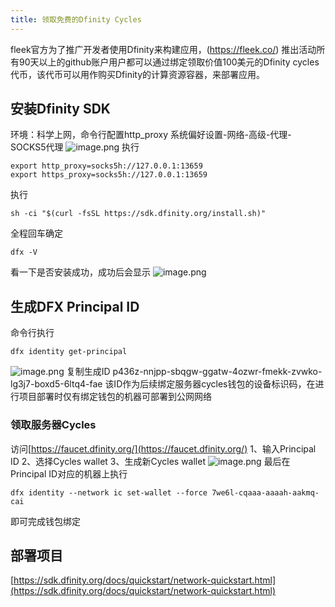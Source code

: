 ```yaml
---
title: 领取免费的Dfinity Cycles
---
```

fleek官方为了推广开发者使用Dfinity来构建应用，(https://fleek.co/) 推出活动所有90天以上的github账户用户都可以通过绑定领取价值100美元的Dfinity cycles代币，该代币可以用作购买Dfinity的计算资源容器，来部署应用。

## 安装Dfinity SDK
环境：科学上网，命令行配置http_proxy
系统偏好设置-网络-高级-代理-SOCKS5代理
![image.png](https://intranetproxy.alipay.com/skylark/lark/0/2021/png/281366/1627371678013-953bc79a-bd93-4eb8-9e27-9611e6b461a2.png#align=left&display=inline&height=282&margin=%5Bobject%20Object%5D&name=image.png&originHeight=564&originWidth=1198&size=349818&status=done&style=none&width=599)
执行
```shell
export http_proxy=socks5h://127.0.0.1:13659
export https_proxy=socks5h://127.0.0.1:13659
```
执行 
```shell
sh -ci "$(curl -fsSL https://sdk.dfinity.org/install.sh)"
```
全程回车确定
```shell
dfx -V
```
看一下是否安装成功，成功后会显示
![image.png](https://intranetproxy.alipay.com/skylark/lark/0/2021/png/281366/1627362169621-7c2922e7-4e0b-4d0d-8ed9-5df7bd977141.png#align=left&display=inline&height=91&margin=%5Bobject%20Object%5D&name=image.png&originHeight=182&originWidth=450&size=37437&status=done&style=none&width=225)
## 生成DFX Principal ID
命令行执行
```shell
dfx identity get-principal
```
![image.png](https://intranetproxy.alipay.com/skylark/lark/0/2021/png/281366/1627362302787-fc3e5899-18be-440d-bf6b-cbe210414c2c.png#align=left&display=inline&height=89&margin=%5Bobject%20Object%5D&name=image.png&originHeight=178&originWidth=1622&size=144154&status=done&style=none&width=811)
复制生成ID
p436z-nnjpp-sbqgw-ggatw-4ozwr-fmekk-zvwko-lg3j7-boxd5-6ltq4-fae
该ID作为后续绑定服务器cycles钱包的设备标识码，在进行项目部署时仅有绑定钱包的机器可部署到公网网络
### 领取服务器Cycles
访问[https://faucet.dfinity.org/](https://faucet.dfinity.org/)
1、输入Principal ID
2、选择Cycles wallet
3、生成新Cycles wallet
![image.png](https://intranetproxy.alipay.com/skylark/lark/0/2021/png/281366/1627362625348-2a48de2e-7e0d-4d0a-86dc-551cb95bd990.png#align=left&display=inline&height=670&margin=%5Bobject%20Object%5D&name=image.png&originHeight=1340&originWidth=1022&size=444881&status=done&style=none&width=511)
最后在Principal ID对应的机器上执行
```shell
dfx identity --network ic set-wallet --force 7we6l-cqaaa-aaaah-aakmq-cai
```
即可完成钱包绑定
## 部署项目
[https://sdk.dfinity.org/docs/quickstart/network-quickstart.html](https://sdk.dfinity.org/docs/quickstart/network-quickstart.html)

